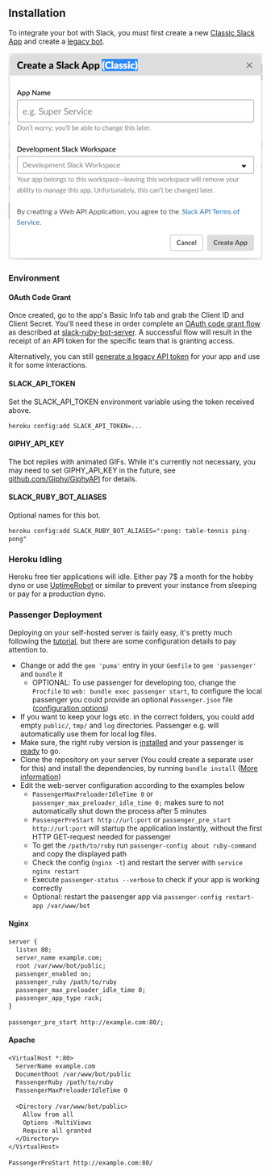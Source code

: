 ## Installation

To integrate your bot with Slack, you must first create a new [Classic Slack App](https://api.slack.com/authentication/migration#classic) and create a [legacy bot](https://api.slack.com/legacy/custom-integrations/bot-users).

![](screenshots/create-classic-app.png)

### Environment

#### OAuth Code Grant

Once created, go to the app's Basic Info tab and grab the Client ID and Client Secret.  You'll need these in order complete an [OAuth code grant flow](https://api.slack.com/docs/oauth#flow) as described at [slack-ruby-bot-server](https://github.com/slack-ruby/slack-ruby-bot-server).  A successful flow will result in the receipt of an API token for the specific team that is granting access.

Alternatively, you can still [generate a legacy API token](https://api.slack.com/custom-integrations/legacy-tokens) for your app and use it for some interactions.

#### SLACK_API_TOKEN

Set the SLACK_API_TOKEN environment variable using the token received above.

```
heroku config:add SLACK_API_TOKEN=...
```

#### GIPHY_API_KEY

The bot replies with animated GIFs. While it's currently not necessary, you may need to set GIPHY_API_KEY in the future, see [github.com/Giphy/GiphyAPI](https://github.com/Giphy/GiphyAPI) for details.

#### SLACK_RUBY_BOT_ALIASES

Optional names for this bot.

```
heroku config:add SLACK_RUBY_BOT_ALIASES=":pong: table-tennis ping-pong"
```

### Heroku Idling

Heroku free tier applications will idle. Either pay 7$ a month for the hobby dyno or use [UptimeRobot](http://uptimerobot.com) or similar to prevent your instance from sleeping or pay for a production dyno.

### Passenger Deployment

Deploying on your self-hosted server is fairly easy, it's pretty much following the [tutorial](https://www.phusionpassenger.com/library/walkthroughs/deploy/ruby), but there are some configuration details to pay attention to.

+ Change or add the `gem 'puma'` entry in your `Gemfile` to `gem 'passenger'` and `bundle` it
  + OPTIONAL: To use passenger for developing too, change the `Procfile` to `web: bundle exec passenger start`, to configure the local passenger you could provide an optional `Passenger.json` file ([configuration options](https://www.phusionpassenger.com/library/config/standalone/reference/))
+ If you want to keep your logs etc. in the correct folders, you could add empty `public/`, `tmp/` and `log` directories. Passenger e.g. will automatically use them for local log files.
+ Make sure, the right ruby version is [installed](https://www.phusionpassenger.com/library/walkthroughs/deploy/ruby/ownserver/nginx/oss/install_language_runtime.html) and your passenger is [ready](https://www.phusionpassenger.com/library/walkthroughs/deploy/ruby/ownserver/nginx/oss/install_passenger_main.html) to go.
+ Clone the repository on your server (You could create a separate user for this) and install the dependencies, by running `bundle install` ([More information](https://www.phusionpassenger.com/library/walkthroughs/deploy/ruby/ownserver/nginx/oss/xenial/deploy_app.html))
+ Edit the web-server configuration according to the examples below
  + `PassengerMaxPreloaderIdleTime 0` or `passenger_max_preloader_idle_time 0;` makes sure to not automatically shut down the process after 5 minutes
  + `PassengerPreStart http://url:port` or `passenger_pre_start http://url:port` will startup the application instantly, without the first HTTP GET-request needed for passenger
  + To get the `/path/to/ruby` run `passenger-config about ruby-command` and copy the displayed path
  + Check the config (`nginx -t`) and restart the server with `service nginx restart`
  + Execute `passenger-status --verbose` to check if your app is working correctly
  + Optional: restart the passenger app via `passenger-config restart-app /var/www/bot`

#### Nginx

```
server {
  listen 80;
  server_name example.com;
  root /var/www/bot/public;
  passenger_enabled on;
  passenger_ruby /path/to/ruby
  passenger_max_preloader_idle_time 0;
  passenger_app_type rack;
}

passenger_pre_start http://example.com:80/;
```

#### Apache

```
<VirtualHost *:80>
  ServerName example.com
  DocumentRoot /var/www/bot/public
  PassengerRuby /path/to/ruby
  PassengerMaxPreloaderIdleTime 0

  <Directory /var/www/bot/public>
    Allow from all
    Options -MultiViews
    Require all granted    
  </Directory>
</VirtualHost>

PassengerPreStart http://example.com:80/
```
